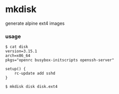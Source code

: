 # mkdisk

generate alpine ext4 images

### usage

```
$ cat disk
version=3.15.1
arch=x86_64
pkgs="openrc busybox-initscripts openssh-server"

setup() {
	rc-update add sshd
}

$ mkdisk disk disk.ext4
```
